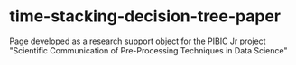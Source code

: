 # time-stacking-decision-tree-paper
Page developed as a research support object for the PIBIC Jr project "Scientific Communication of Pre-Processing Techniques in Data Science"
